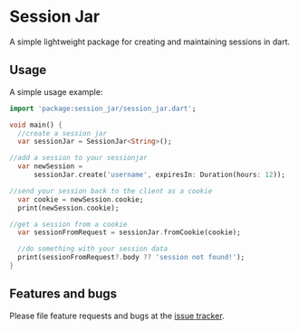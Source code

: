 # Session Jar

A simple lightweight package for creating and maintaining sessions in dart.

## Usage

A simple usage example:

```dart
import 'package:session_jar/session_jar.dart';

void main() {
  //create a session jar
  var sessionJar = SessionJar<String>();

//add a session to your sessionjar
  var newSession =
      sessionJar.create('username', expiresIn: Duration(hours: 12));

//send your session back to the client as a cookie
  var cookie = newSession.cookie;
  print(newSession.cookie);

//get a session from a cookie
  var sessionFromRequest = sessionJar.fromCookie(cookie);

  //do something with your session data
  print(sessionFromRequest?.body ?? 'session not found!');
}

```

## Features and bugs

Please file feature requests and bugs at the [issue tracker][tracker].

[tracker]: https://github.com/MaikHermens/session_jar/issues
